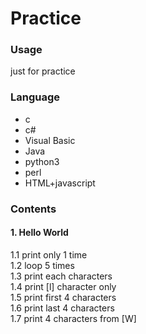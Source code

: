 # Practice

### Usage
just for practice

### Language
* c
* c#
* Visual Basic
* Java
* python3
* perl
* HTML+javascript

### Contents
#### 1. Hello World
 1.1 print only 1 time  
 1.2 loop 5 times  
 1.3 print each characters  
 1.4 print [l] character only  
 1.5 print first 4 characters  
 1.6 print last 4 characters  
 1.7 print 4 characters from [W]  
